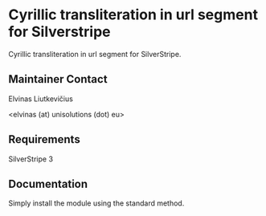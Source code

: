 Cyrillic transliteration in url segment for Silverstripe
=======================

Cyrillic transliteration in url segment for SilverStripe.

## Maintainer Contact

Elvinas Liutkevičius

<elvinas (at) unisolutions (dot) eu>

## Requirements

SilverStripe 3

## Documentation

Simply install the module using the standard method.
